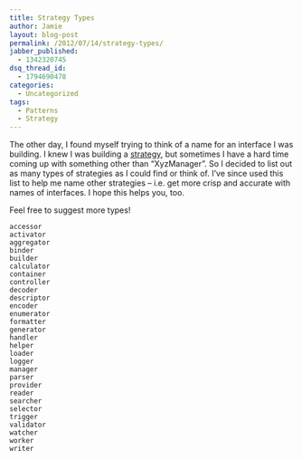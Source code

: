 ```yaml
---
title: Strategy Types
author: Jamie
layout: blog-post
permalink: /2012/07/14/strategy-types/
jabber_published:
  - 1342320745
dsq_thread_id:
  - 1794690478
categories:
  - Uncategorized
tags:
  - Patterns
  - Strategy
---
```

The other day, I found myself trying to think of a name for an interface I was building. I knew I was building a <a href="http://www.dofactory.com/Patterns/PatternStrategy.aspx" target="_blank">strategy</a>, but sometimes I have a hard time coming up with something other than “XyzManager”. So I decided to list out as many types of strategies as I could find or think of. I’ve since used this list to help me name other strategies – i.e. get more crisp and accurate with names of interfaces. I hope this helps you, too.

Feel free to suggest more types!

    accessor
    activator
    aggregator
    binder
    builder
    calculator
    container
    controller
    decoder
    descriptor
    encoder
    enumerator
    formatter
    generator
    handler
    helper
    loader
    logger
    manager
    parser
    provider
    reader
    searcher
    selector
    trigger
    validator
    watcher
    worker
    writer
